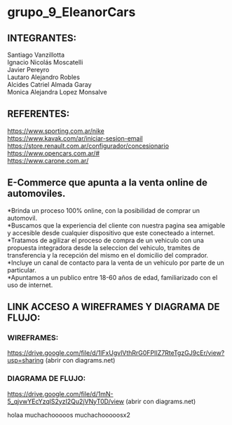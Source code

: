 # grupo_9_EleanorCars

## INTEGRANTES:

Santiago Vanzillotta  
Ignacio Nicolás Moscatelli  
Javier Pereyro  
Lautaro Alejandro Robles  
Alcides Catriel Almada Garay  
Monica Alejandra Lopez Monsalve  

## REFERENTES:

https://www.sporting.com.ar/nike  
https://www.kavak.com/ar/iniciar-sesion-email  
https://store.renault.com.ar/configurador/concesionario  
https://www.opencars.com.ar/#  
https://www.carone.com.ar/  


## E-Commerce que apunta a la venta online de automoviles.  

*Brinda un proceso 100% online, con la posibilidad de comprar un automovil.  
*Buscamos que la experiencia del cliente con nuestra pagina sea amigable y accesible desde cualquier dispositivo que este conecteado a internet.  
*Tratamos de agilizar el proceso de compra de un vehiculo con una propuesta integradora desde la seleccion del vehiculo, tramites de transferencia y la recepción del mismo en el domicilio del comprador.  
*Incluye un canal de contacto para la venta de un vehiculo por parte de un particular.  
*Apuntamos a un publico entre 18-60 años de edad, familiarizado con el uso de internet.  

## LINK ACCESO A WIREFRAMES Y DIAGRAMA DE FLUJO:  

### WIREFRAMES:  
https://drive.google.com/file/d/1lFxUgvlVthRrG0FPIIZ7RteTgzGJ9cEr/view?usp=sharing (abrir con diagrams.net)  

### DIAGRAMA DE FLUJO:  
https://drive.google.com/file/d/1mN-5_qjvwYEcYzqlS2yzI2Qu2jVNyT0D/view (abrir con diagrams.net)

holaa
muchachooooos
muchachooooosx2




